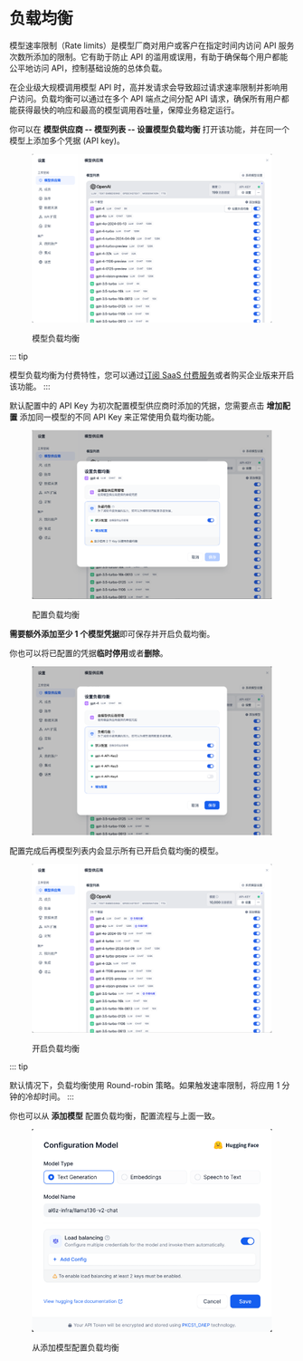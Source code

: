 # 负载均衡

模型速率限制（Rate limits）是模型厂商对用户或客户在指定时间内访问 API 服务次数所添加的限制。它有助于防止 API 的滥用或误用，有助于确保每个用户都能公平地访问 API，控制基础设施的总体负载。

在企业级大规模调用模型 API 时，高并发请求会导致超过请求速率限制并影响用户访问。负载均衡可以通过在多个 API 端点之间分配 API 请求，确保所有用户都能获得最快的响应和最高的模型调用吞吐量，保障业务稳定运行。

你可以在 **模型供应商 -- 模型列表 -- 设置模型负载均衡** 打开该功能，并在同一个模型上添加多个凭据 (API key)。

<figure><img src="../../.gitbook/assets/image (2) (1) (1) (1) (1) (1) (1).png" alt="" width="563"><figcaption><p>模型负载均衡</p></figcaption></figure>

::: tip

模型负载均衡为付费特性，您可以通过[订阅 SaaS 付费服务](../../getting-started/cloud#ding-yue-ji-hua)或者购买企业版来开启该功能。
:::

默认配置中的 API Key 为初次配置模型供应商时添加的凭据，您需要点击 **增加配置** 添加同一模型的不同 API Key 来正常使用负载均衡功能。

<figure><img src="../../.gitbook/assets/image (3) (1) (1) (1) (1) (1) (1).png" alt="" width="563"><figcaption><p>配置负载均衡</p></figcaption></figure>

**需要额外添加至少 1 个模型凭据**即可保存并开启负载均衡。

你也可以将已配置的凭据**临时停用**或者**删除**。

<figure><img src="../../.gitbook/assets/image (7) (1) (1) (1).png" alt="" width="563"><figcaption></figcaption></figure>

配置完成后再模型列表内会显示所有已开启负载均衡的模型。

<figure><img src="../../.gitbook/assets/image (6) (1) (1) (1).png" alt="" width="563"><figcaption><p>开启负载均衡</p></figcaption></figure>

::: tip

默认情况下，负载均衡使用 Round-robin 策略。如果触发速率限制，将应用 1 分钟的冷却时间。
:::

你也可以从 **添加模型** 配置负载均衡，配置流程与上面一致。

<figure><img src="../../.gitbook/assets/image (4) (1) (1) (1).png" alt="" width="563"><figcaption><p>从添加模型配置负载均衡</p></figcaption></figure>
